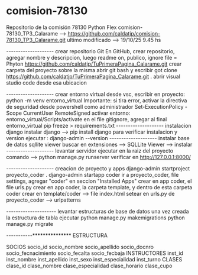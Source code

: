 # comision-78130
Repositorio de la comisión 78130 Python Flex
comision-78130_TP3_Calarame --> https://github.com/caldatjp/comision-78130_TP3_Calarame.git
ultimo modificado --> 19/10/25 9.45 hs

-------------------- crear repositorio Git
En GitHub, crear repositorio, agregar nombre y descripcion, luego readme on, publico, ignore file = Phyton
https://github.com/caldatjp/TuPrimeraPagina_Calarame.git
crear carpeta del proyecto
sobre la misma abrir git bash
y escribir got clone https://github.com/caldatjp/TuPrimeraPagina_Calarame.git .
abrir visual studio code desde esa ubicacion

-------------------- crear entorno virtual
desde vsc, escribir en proyecto: python -m venv entorno_virtual
Importante: si tira error, activar la directiva de seguridad desde powershell como administrador
	Set-ExecutionPolicy -Scope CurrentUser RemoteSigned
activar entorno: entorno_virtual/Scripts/activate
en el file gitignore, agregar al final entorno_virtual
pip freeze > requirements.txt
-------------------- instalacion django
instalar django --> pip install django
para verificar instalacion y version ejecutar : django-admin --version
-------------------- instalar base de datos sqllite viewer
buscar en extensiones --> SQLLite Viewer --> instalar
-------------------- levantar servidor
ejecutar en la raiz del proyecto comando --> python manage.py runserver
verificar en http://127.0.0.1:8000/

-------------------- creacion de proyecto y apps
django-admin startproject proyecto_coder .
django-admin startapp coder
ir a proyecto_coder, file settings, agregar "coder" en seccion "Installed Apps"
crear en app coder, el file urls.py
crear en app coder, la carpeta template, y dentro de esta carpeta coder
crear en template/coder --> file index.html
setear en urls.py de proyecto_coder --> urlpatterns

--------------------- levantar estructuras de base de datos 
una vez creada la estructura de tabla
ejecutar
python manage.py makemigrations
python manage.py migrate

-----------*************** ESTRUCTURA 

SOCIOS
	socio_id
	socio_nombre
	socio_apellido
	socio_docnro
	socio_fecnacimiento
	socio_fecalta
	socio_fecbaja
INSTRUCTORES
	inst_id
	inst_nombre
	inst_apellido
	inst_sexo
	inst_especialidad
	inst_turno
CLASES
	clase_id
	clase_nombre
	clase_especialidad
	clase_horario
	clase_cupo